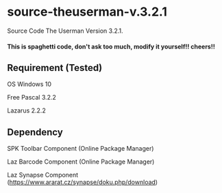 # source-theuserman-v.3.2.1
Source Code The Userman Version 3.2.1. 

#### This is spaghetti code, don't ask too much, modify it yourself!! cheers!! ####

## Requirement (Tested) ##

OS Windows 10

Free Pascal 3.2.2 

Lazarus 2.2.2 

## Dependency ##

SPK Toolbar Component (Online Package Manager)

Laz Barcode Component (Online Package Manager)

Laz Synapse Component (https://www.ararat.cz/synapse/doku.php/download)


